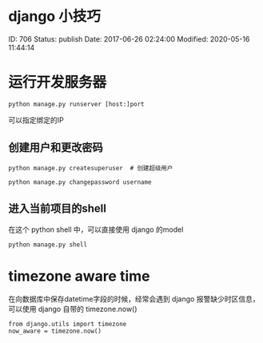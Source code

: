 # django 小技巧


ID: 706
Status: publish
Date: 2017-06-26 02:24:00
Modified: 2020-05-16 11:44:14


# 运行开发服务器

```
python manage.py runserver [host:]port
```

可以指定绑定的IP

## 创建用户和更改密码

```
python manage.py createsuperuser  # 创建超级用户
```

```
python manage.py changepassword username
```

## 进入当前项目的shell

在这个 python shell 中，可以直接使用 django 的model

```
python manage.py shell
```


# timezone aware time

在向数据库中保存datetime字段的时候，经常会遇到 django 报警缺少时区信息，可以使用 django 自带的 timezone.now()

```
from django.utils import timezone
now_aware = timezone.now()
```